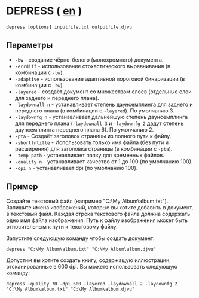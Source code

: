 # DEPRESS ( [en](DEPRESS.md) )

``` shell
depress [options] inputfile.txt outputfile.djvu
```

## Параметры

* `-bw` - создание чёрно-белого (монохромного) документа.
* `-errdiff` - использование стохастического выравнивания (в комбинации с `-bw`).
* `-adaptive` - использование адаптивной пороговой бинаризации (в комбинации с `-bw`).
* `-layered` - создаёт документ со множеством слоёв (отдельные слои для заднего и переднего плана).
* `-laydownall n` - устанавливает степень даунсемплинга для заднего и переднего плана (в комбинации с `-layered`). По умолчанию 3.
* `-laydownfg n` - устанавливает дальнейшую степень даунсемплинга для переднего плана (`-laydownall 3` и `-laydownfg 2` дадут степень даунсемплинга переднего плана 6). По умолчанию 2.
* `-pta` - Создаёт заголовок страницы из полного пути к файлу.
* `-shortfntitle` - Использовать только имя файла (без пути и расширения) для заголовка страницы (в комбинации с `-pta`).
* `-temp path` - устанавливает папку для временных файлов.
* `-quality n` - устанавливает качество от 1 до 100 (по умолчанию 100).
* `-dpi n` - устанавливает dpi (по умолчанию 100).

## Пример

Создайте текстовый файл (например "C:\My Album\album.txt"). Запишите имена изображений, которые вы хотите добавить в документ, в текстовый файл. Каждая строка текстового файла должна содержать одно имя файла изображения. Путь к файлу изображения может быть относительным к пути к текстовому файлу.

Запустите следующую команду чтобы создать документ:

``` shell
depress "C:\My Album\album.txt" "C:\My Album\album.djvu"
```

Допустим вы хотите создать книгу, содержащую иллюстрации, отсканированные в 600 dpi. Вы можете использовать следующую команду:

``` shell
depress -quality 70 -dpi 600 -layered -laydownall 2 -laydownfg 2 "C:\My Album\album.txt" "C:\My Album\album.djvu"
```
